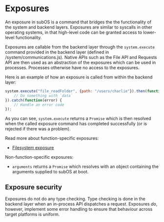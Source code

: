 # Exposures
An exposure in subOS is a command that bridges the the functionality of the
system and backend layers. Exposures are similar to syscalls in other operating
systems, in that high-level code can be granted access to lower-level
functionality.

Exposures are callable from the backend layer through the `system.execute`
command provided in the backend layer (defined in /system/communications.js).
Native APIs such as the File API and Requests API are then used as an
abstraction of the exposures which can be used in processes. Processes otherwise
have no access to the exposures.

Here is an example of how an exposure is called from within the backend layer:

```javascript
system.execute("file_readFolder", {path: "/users/charlie"}).then(function(data) {
    // Do something with `data`
}).catch(function(error) {
    // Handle an error code
});
```

As you can see, `system.execute` returns a `Promise` which is then resolved when
the called exposure command has completed successfully (or is rejected if there
was a problem).

Read more about function-specific exposures:
* [Filesystem exposure](file.md)

Non-function-specific exposures:
* `arguments` returns a `Promise` which resolves with an object containing the
  arguments supplied to subOS at boot.

## Exposure security
Exposures do not do any type checking. Type checking is done in the backend
layer when an in-process API dispatches a request. Exposures _do_, however,
implement some error handling to ensure that behaviour across target platforms
is uniform.